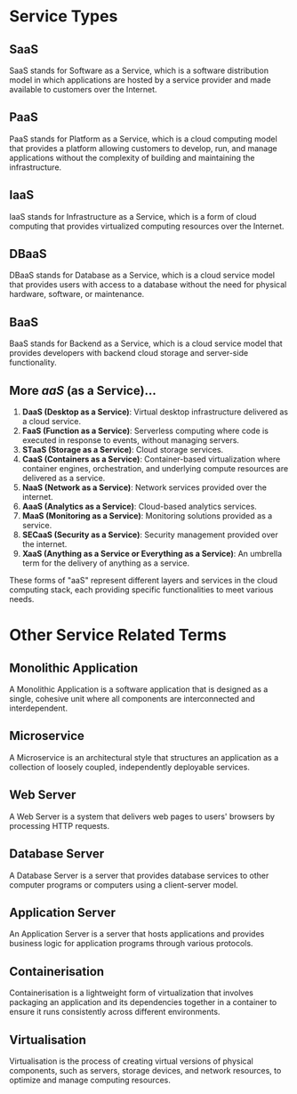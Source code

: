 # Service Types

## SaaS

SaaS stands for Software as a Service, which is a software distribution model in which applications are hosted by a service provider and made available to customers over the Internet.

## PaaS

PaaS stands for Platform as a Service, which is a cloud computing model that provides a platform allowing customers to develop, run, and manage applications without the complexity of building and maintaining the infrastructure.

## IaaS

IaaS stands for Infrastructure as a Service, which is a form of cloud computing that provides virtualized computing resources over the Internet.

## DBaaS

DBaaS stands for Database as a Service, which is a cloud service model that provides users with access to a database without the need for physical hardware, software, or maintenance.

## BaaS

BaaS stands for Backend as a Service, which is a cloud service model that provides developers with backend cloud storage and server-side functionality.

## More *aaS* (as a Service)...

1. **DaaS (Desktop as a Service)**: Virtual desktop infrastructure delivered as a cloud service.
2. **FaaS (Function as a Service)**: Serverless computing where code is executed in response to events, without managing servers.
3. **STaaS (Storage as a Service)**: Cloud storage services.
4. **CaaS (Containers as a Service)**: Container-based virtualization where container engines, orchestration, and underlying compute resources are delivered as a service.
5. **NaaS (Network as a Service)**: Network services provided over the internet.
6. **AaaS (Analytics as a Service)**: Cloud-based analytics services.
7. **MaaS (Monitoring as a Service)**: Monitoring solutions provided as a service.
8. **SECaaS (Security as a Service)**: Security management provided over the internet.
9. **XaaS (Anything as a Service or Everything as a Service)**: An umbrella term for the delivery of anything as a service.

These forms of "aaS" represent different layers and services in the cloud computing stack, each providing specific functionalities to meet various needs.
# Other Service Related Terms

## Monolithic Application

A Monolithic Application is a software application that is designed as a single, cohesive unit where all components are interconnected and interdependent.

## Microservice

A Microservice is an architectural style that structures an application as a collection of loosely coupled, independently deployable services.

## Web Server

A Web Server is a system that delivers web pages to users' browsers by processing HTTP requests.

## Database Server

A Database Server is a server that provides database services to other computer programs or computers using a client-server model.

## Application Server

An Application Server is a server that hosts applications and provides business logic for application programs through various protocols.

## Containerisation

Containerisation is a lightweight form of virtualization that involves packaging an application and its dependencies together in a container to ensure it runs consistently across different environments.

## Virtualisation

Virtualisation is the process of creating virtual versions of physical components, such as servers, storage devices, and network resources, to optimize and manage computing resources.